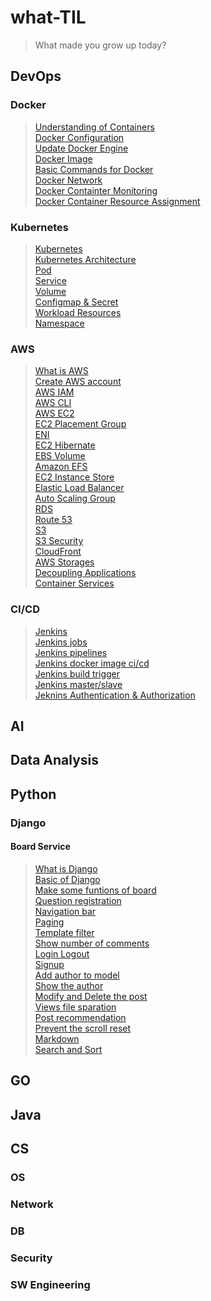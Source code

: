 # what-TIL
> What made you grow up today?
## DevOps
### Docker
> [Understanding of Containers](/DevOps/Docker/understanding_of_containers.md)      
[Docker Configuration](/DevOps/Docker/configuration_Docker.md)      
[Update Docker Engine](/DevOps/Docker/update_docker_engine.md)      
[Docker Image](/DevOps/Docker/manage_docker_image.md)   
[Basic Commands for Docker](/DevOps/Docker/basic_commands_for_docker.md)    
[Docker Network](/DevOps/Docker/docker_network.md)      
[Docker Containter Monitoring](/DevOps/Docker/container_monitoring.md)     
[Docker Container Resource Assignment](/DevOps/Docker/control_resource_of_container.md)      

### Kubernetes
> [Kubernetes](/DevOps/Kubernetes/Kubernetes.md)      
[Kubernetes Architecture](/DevOps/Kubernetes/Kubernetes_architrecture.md)      
[Pod](/DevOps/Kubernetes/Pod.md)    
[Service](/DevOps/Kubernetes/Service.md)        
[Volume](/DevOps/Kubernetes/Volume.md)      
[Configmap & Secret](/DevOps/Kubernetes/Configmap_secret.md)        
[Workload Resources](/DevOps/Kubernetes/Workload_resources.md)      
[Namespace](/DevOps/Kubernetes/Namespace.md)        

### AWS
> [What is AWS](/DevOps/AWS/What_is_AWS.md)     
[Create AWS account](/DevOps/AWS/Create_AWS_account.md)     
[AWS IAM](/DevOps/AWS/IAM.md)    
[AWS CLI](/DevOps/AWS/AWS_CLI.md)    
[AWS EC2](/DevOps/AWS/EC2.md)    
[EC2 Placement Group](./DevOps/AWS/EC2_placement_group.md)    
[ENI](/DevOps/AWS/ENI.md)     
[EC2 Hibernate](/DevOps/AWS/EC2_hibernate.md)      
[EBS Volume](/DevOps/AWS/EBS_volume.md)      
[Amazon EFS](/DevOps/AWS/Amazon_EFS.md)      
[EC2 Instance Store](/DevOps/AWS/EC2_instance_store.md)     
[Elastic Load Balancer](/DevOps/AWS/ELB.md)       
[Auto Scaling Group](/DevOps/AWS/ASG.md)        
[RDS](/DevOps/AWS/RDS.md)       
[Route 53](/DevOps/AWS/Amazon_Route53.md)       
[S3](/DevOps/AWS/Amazon_S3.md)      
[S3 Security](/DevOps/AWS/Amazon_S3_Security.md)        
[CloudFront](/DevOps/AWS/Amazon_CloudFront.md)      
[AWS Storages](/DevOps/AWS/AWS_Storages.md)     
[Decoupling Applications](/DevOps/AWS/Decoupling_Application.md)        
[Container Services](/DevOps/AWS/Container_Services.md)     

### CI/CD
> [Jenkins](/DevOps/CICD/Jenkins.md)     
[Jenkins jobs](/DevOps/CICD/Jenkins_jobs.md)     
[Jenkins pipelines](/DevOps/CICD/Jenkins_pipelines.md)   
[Jenkins docker image ci/cd](/DevOps/CICD/Jenkins_docker_cicd.md)        
[Jenkins build trigger](/DevOps/CICD/Jenkins_build_trigger.md)       
[Jenkins master/slave](/DevOps/CICD/Jenkins_master_slave.md)     
[Jeknins Authentication & Authorization](/DevOps/CICD/Jenkins_authentication_authorization.md)       

## AI

## Data Analysis

## Python
### Django
#### Board Service
> [What is Django](/Python/Django/What_is_Django.md)        
[Basic of Django](/Python/Django/Basic_of_Django.md)        
[Make some funtions of board](/Python/Django/Make_functions_for_board.md)       
[Question registration](/Python/Django/board_service/Question_registration.md)      
[Navigation bar](/Python/Django/board_service/Navigation_bar.md)        
[Paging](/Python/Django/board_service/Paging.md)        
[Template filter](/Python/Django/board_service/Template_filter.md)      
[Show number of comments](/Python/Django/board_service/Show_number_of_comments.md)      
[Login Logout](/Python/Django/board_service/Login_Logout.md)        
[Signup](/Python/Django/board_service/Signup.md)        
[Add author to model](/Python/Django/board_service/Add_author_to_models.md)     
[Show the author](/Python/Django/board_service/Show_the_author.md)      
[Modify and Delete the post](/Python/Django/board_service/Modify_and_delete_the_post.md)        
[Views file sparation](/Python/Django/board_service/Views_file_sparation.md)        
[Post recommendation](/Python/Django/board_service/Post_recommendation.md)      
[Prevent the scroll reset](/Python/Django/board_service/Prevent_the_scroll_reset.md)        
[Markdown](/Python/Django/board_service/Markdown.md)        
[Search and Sort](/Python/Django/board_service/Search_and_Sort.md)      


## GO

## Java

## CS
### OS
### Network
### DB
### Security
### SW Engineering
### 